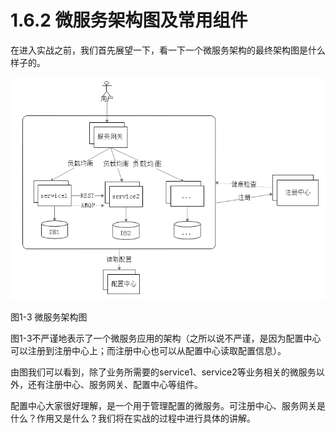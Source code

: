 # 1.6.2 微服务架构图及常用组件

在进入实战之前，我们首先展望一下，看一下一个微服务架构的最终架构图是什么样子的。

![微服务架构](images/1.6.2.png)

图1-3 微服务架构图

图1-3不严谨地表示了一个微服务应用的架构（之所以说不严谨，是因为配置中心可以注册到注册中心上；而注册中心也可以从配置中心读取配置信息）。

由图我们可以看到，除了业务所需要的service1、service2等业务相关的微服务以外，还有注册中心、服务网关、配置中心等组件。

配置中心大家很好理解，是一个用于管理配置的微服务。可注册中心、服务网关是什么？作用又是什么？我们将在实战的过程中进行具体的讲解。